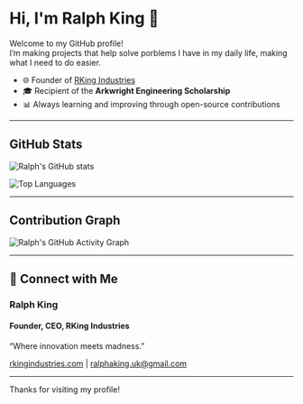 # Hi, I'm Ralph King 👋

Welcome to my GitHub profile!  
I’m making projects that help solve porblems I have in my daily life, making what I need to do easier.

- 🌐 Founder of [RKing Industries](https://rkingindustries.com)  
- 🎓 Recipient of the **Arkwright Engineering Scholarship**  
- 📊 Always learning and improving through open-source contributions  

---

## GitHub Stats

![Ralph's GitHub stats](https://github-readme-stats.vercel.app/api?username=RalphaKing-UK&show_icons=true&theme=tokyonight)

![Top Languages](https://github-readme-stats.vercel.app/api/top-langs/?username=RalphaKing-UK&layout=compact&theme=tokyonight)

---

## Contribution Graph

![Ralph's GitHub Activity Graph](https://github-readme-activity-graph.vercel.app/graph?username=RalphaKing-UK&theme=github)

---

## 🔗 Connect with Me

### Ralph King
#### Founder, CEO, RKing Industries
“Where innovation meets madness.”

[rkingindustries.com](https://rkingindustries.com) | [ralphaking.uk@gmail.com](mailto:ralphaking.uk@gmail.com)

---

Thanks for visiting my profile! 